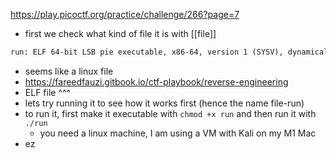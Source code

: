 https://play.picoctf.org/practice/challenge/266?page=7

- first we check what kind of file it is with [[file]]
```txt
run: ELF 64-bit LSB pie executable, x86-64, version 1 (SYSV), dynamically linked, interpreter /lib64/ld-linux-x86-64.so.2, BuildID[sha1]=a468f05064d2f1ffa0047ba7295de4995176da15, for GNU/Linux 3.2.0, not stripped
```
- seems like a linux file
- https://fareedfauzi.gitbook.io/ctf-playbook/reverse-engineering
- ELF file ^^^
- lets try running it to see how it works first (hence the name file-run)
- to run it, first make it executable with `chmod +x run` and then run it with `./run`
	- you need a linux machine, I am using a VM with Kali on my M1 Mac
- ez